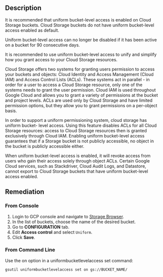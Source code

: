 ## Description

It is recommended that uniform bucket-level access is enabled on Cloud Storage buckets. Cloud Storage buckets do not have uniform bucket-level access enabled as default.

Uniform bucket-level access can no longer be disabled if it has been active on a bucket for 90 consecutive days.

It is recommended to use uniform bucket-level access to unify and simplify how you grant access to your Cloud Storage resources.

Cloud Storage offers two systems for granting users permission to access your buckets and objects: Cloud Identity and Access Management (Cloud IAM) and Access Control Lists (ACLs). These systems act in parallel - in order for a user to access a Cloud Storage resource, only one of the systems needs to grant the user permission. Cloud IAM is used throughout Google Cloud and allows you to grant a variety of permissions at the bucket and project levels. ACLs are used only by Cloud Storage and have limited permission options, but they allow you to grant permissions on a per-object basis.

In order to support a uniform permissioning system, cloud storage has uniform bucket- level access. Using this feature disables ACLs for all Cloud Storage resources: access to Cloud Storage resources then is granted exclusively through Cloud IAM. Enabling uniform bucket-level access guarantees that if a Storage bucket is not publicly accessible, no object in the bucket is publicly accessible either.

When uniform bucket-level access is enabled, it will revoke access from users who gain their access solely through object ACLs.
Certain Google Cloud services, such as Stackdriver, Cloud Audit Logs, and Datastore, cannot export to Cloud Storage buckets that have uniform bucket-level access enabled.

## Remediation

### From Console

1. Login to GCP console and navigate to [Storage Browser](https://console.cloud.google.com/storage/browser).
2. In the list of buckets, choose the name of the desired bucket.
3. Go to **CONFIGURATION** tab.
3. Edit **Access control** and select `Uniform`.
4. Click **Save**.

### From Command Line

Use the on option in a uniformbucketlevelaccess set command:

```bash
gsutil uniformbucketlevelaccess set on gs://BUCKET_NAME/
```

